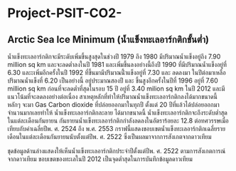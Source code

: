 # Project-PSIT-CO2-

Arctic Sea Ice Minimum (น้ำแข็งทะเลอาร์กติกขั้นต่ำ)
-----------------------

น้ำแข็งทะเลอาร์กติกจะมีระดับเพิ่มขึ้นสูงสุดในช่วงปี 1979 ถึง 1980 มีปริมาณน้ำแข็งอยู่ถึง 7.90 million sq km และจะลดต่ำลงในปี 1981 และเพิ่มขึ้นลงอย่างนี้ถึงปี 1990 ที่มีปริมาณน้ำแข็งอยู่ที่ 6.30 และะเพิ่มอีกครั้งในปี 1992 ที่ขึ้นมามีปริมาณนี้ำแข็งอยู่ที่ 7.30 และ ลดลงมา ในปีต่อมาเหลือปริมาณน้ำแข็งที่ 6.20 เป็นอย่างนี้ อยู่ประมาณสองปี และ ขึ้นสูงอีกครั้งในปีที่ 1996 อยู่ที่ 7.60 million sq km ก่อนที่จะลดต่ำที่สุดในรอบ 15 ปี อยู่ที่ 3.40 milion sq km ในปี 2012 และมีแนวโน้มที่จะลดลงอย่างต่อเนื่อง สาเหตุหลักที่ทำให้ปริมาณน้ำแข็งทะเลอาร์กติกลงได้มากขนาดนี้ หลักๆ จะมา Gas Carbon dioxide ที่ปล่อยออกมาในทุกปี ตั้งแต่ 20 ปีที่แล้วได้ปล่อยออกมาจำนวนมากเลยทำให้ น้ำแข็งทะเลอาร์กติกละลาย ได้มากขนาดนี้ น้ำแข็งทะเลอาร์กติกจะถึงระดับต่ำสุดในแต่ละเดือนกันยายน กันยายนน้ำแข็งทะเลอาร์กติกกำลังลดลงในอัตราร้อยละ 12.8 ต่อทศวรรษเมื่อเทียบกับค่าเฉลี่ยปีพ. ศ. 2524 ถึง พ.ศ. 2553 กราฟนี้แสดงขอบเขตน้ำแข็งทะเลอาร์กติกเฉลี่ยรายเดือนในแต่ละเดือนกันยายนนับตั้งแต่ปีพ. ศ. 2522 ซึ่งเป็นผลมาจากการสังเกตจากดาวเทียม

ชุดข้อมูลด้านล่างแสดงให้เห็นน้ำแข็งทะเลอาร์กติกประจำปีตั้งแต่ปีพ. ศ. 2522 ตามการสังเกตการณ์จากดาวเทียม ขอบเขตของทะเลในปี 2012 เป็นจุดต่ำสุดในการบันทึกข้อมูลดาวเทียม


